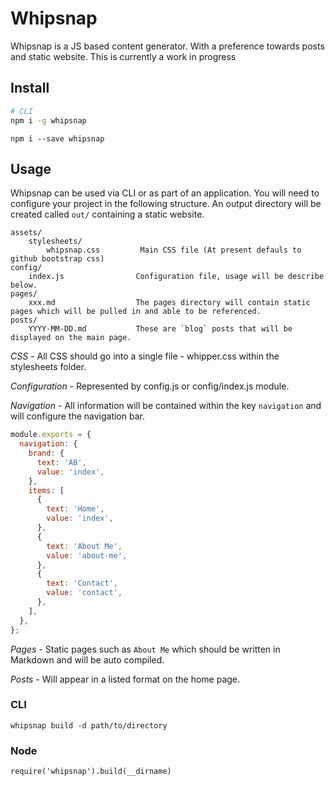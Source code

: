 # Whipsnap

Whipsnap is a JS based content generator. With a preference towards posts and static website. This is currently a work in progress

## Install

```bash
# CLI
npm i -g whipsnap
```

```
npm i --save whipsnap
```

## Usage

Whipsnap can be used via CLI or as part of an application. You will need to configure your project in the following structure. An output directory will be created called `out/` containing a static website.

```
assets/
    stylesheets/
        whipsnap.css         Main CSS file (At present defauls to github bootstrap css)
config/
    index.js                Configuration file, usage will be describe below.
pages/
    xxx.md                  The pages directory will contain static pages which will be pulled in and able to be referenced.
posts/
    YYYY-MM-DD.md           These are `blog` posts that will be displayed on the main page.
```

_CSS_ - All CSS should go into a single file - whipper.css within the stylesheets folder.

_Configuration_ - Represented by config.js or config/index.js module.

_Navigation_ - All information will be contained within the key `navigation` and will configure the navigation bar.

```javascript
module.exports = {
  navigation: {
    brand: {
      text: 'AB',
      value: 'index',
    },
    items: [
      {
        text: 'Home',
        value: 'index',
      },
      {
        text: 'About Me',
        value: 'about-me',
      },
      {
        text: 'Contact',
        value: 'contact',
      },
    ],
  },
};
```

_Pages_ - Static pages such as `About Me` which should be written in Markdown and will be auto compiled.

_Posts_ - Will appear in a listed format on the home page.

### CLI

```
whipsnap build -d path/to/directory
```

### Node

```
require('whipsnap').build(__dirname)
```
